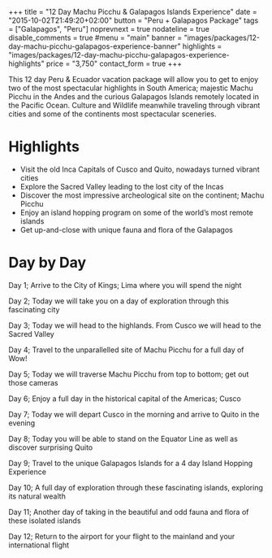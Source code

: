 +++
title = "12 Day Machu Picchu & Galapagos Islands Experience"
date = "2015-10-02T21:49:20+02:00"
button = "Peru + Galapagos Package"
tags = ["Galapagos", "Peru"]
noprevnext = true
nodateline = true
disable_comments = true
#menu = "main"
banner = "images/packages/12-day-machu-picchu-galapagos-experience-banner"
highlights = "images/packages/12-day-machu-picchu-galapagos-experience-highlights"
price = "3,750"
contact_form = true
+++

This 12 day Peru & Ecuador vacation package will allow you to get to enjoy two of the most spectacular highlights in South America; majestic Machu Picchu in the Andes and the curious Galapagos Islands remotely located in the Pacific Ocean. Culture and Wildlife meanwhile traveling through vibrant cities and some of the continents most spectacular sceneries.

# Highlights

* Visit the old Inca Capitals of Cusco and Quito, nowadays turned vibrant cities
* Explore the Sacred Valley leading to the lost city of the Incas
* Discover the most impressive archeological site on the continent; Machu Picchu
* Enjoy an island hopping program on some of the world’s most remote islands
* Get up-and-close with unique fauna and flora of the Galapagos

# Day by Day
Day 1; Arrive to the City of Kings; Lima where you will spend the night

Day 2; Today we will take you on a day of exploration through this fascinating city

Day 3; Today we will head to the highlands. From Cusco we will head to the Sacred Valley

Day 4; Travel to the unparallelled site of Machu Picchu for a full day of Wow!

Day 5; Today we will traverse Machu Picchu from top to bottom; get out those cameras

Day 6; Enjoy a full day in the historical capital of the Americas; Cusco

Day 7; Today we will depart Cusco in the morning and arrive to Quito in the evening

Day 8; Today you will be able to stand on the Equator Line as well as discover surprising Quito

Day 9; Travel to the unique Galapagos Islands for a 4 day Island Hopping Experience

Day 10; A full day of exploration through these fascinating islands, exploring its natural wealth

Day 11; Another day of taking in the beautiful and odd fauna and flora of these isolated islands

Day 12; Return to the airport for your flight to the mainland and your international flight
